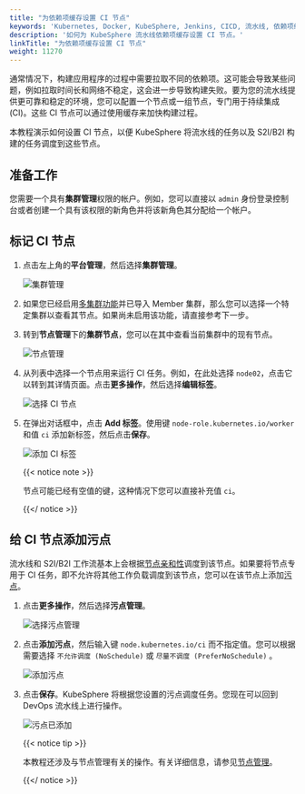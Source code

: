 ```yaml
---
title: "为依赖项缓存设置 CI 节点"
keywords: 'Kubernetes, Docker, KubeSphere, Jenkins, CICD, 流水线, 依赖项缓存'
description: '如何为 KubeSphere 流水线依赖项缓存设置 CI 节点。'
linkTitle: "为依赖项缓存设置 CI 节点"
weight: 11270
---
```


通常情况下，构建应用程序的过程中需要拉取不同的依赖项。这可能会导致某些问题，例如拉取时间长和网络不稳定，这会进一步导致构建失败。要为您的流水线提供更可靠和稳定的环境，您可以配置一个节点或一组节点，专门用于持续集成 (CI)。这些 CI 节点可以通过使用缓存来加快构建过程。

本教程演示如何设置 CI 节点，以便 KubeSphere 将流水线的任务以及 S2I/B2I 构建的任务调度到这些节点。

## 准备工作

您需要一个具有**集群管理**权限的帐户。例如，您可以直接以 `admin` 身份登录控制台或者创建一个具有该权限的新角色并将该新角色其分配给一个帐户。

## 标记 CI 节点

1. 点击左上角的**平台管理**，然后选择**集群管理**。

   ![集群管理](/images/docs/zh-cn/devops-user-guide/use-devops/set-ci-node-for-dependency-caching/clusters-management.png)

2. 如果您已经启用[多集群功能](../../../multicluster-management)并已导入 Member 集群，那么您可以选择一个特定集群以查看其节点。如果尚未启用该功能，请直接参考下一步。

3. 转到**节点管理**下的**集群节点**，您可以在其中查看当前集群中的现有节点。

   ![节点管理](/images/docs/zh-cn/devops-user-guide/use-devops/set-ci-node-for-dependency-caching/node-management.png)

4. 从列表中选择一个节点用来运行 CI 任务。例如，在此处选择 `node02`，点击它以转到其详情页面。点击**更多操作**，然后选择**编辑标签**。

   ![选择 CI 节点](/images/docs/zh-cn/devops-user-guide/use-devops/set-ci-node-for-dependency-caching/select-ci-node.png)

5. 在弹出对话框中，点击 **Add 标签**。使用键 `node-role.kubernetes.io/worker` 和值 `ci` 添加新标签，然后点击**保存**。

   ![添加 CI 标签](/images/docs/zh-cn/devops-user-guide/use-devops/set-ci-node-for-dependency-caching/add-ci-label.png)

   {{< notice note >}} 

   节点可能已经有空值的键，这种情况下您可以直接补充值 `ci`。

   {{</ notice >}} 

## 给 CI 节点添加污点

流水线和 S2I/B2I 工作流基本上会根据[节点亲和性](https://kubernetes.io/zh/docs/concepts/scheduling-eviction/assign-pod-node/#node-affinity)调度到该节点。如果要将节点专用于 CI 任务，即不允许将其他工作负载调度到该节点，您可以在该节点上添加[污点](https://kubernetes.io/zh/docs/concepts/scheduling-eviction/taint-and-toleration/)。

1. 点击**更多操作**，然后选择**污点管理**。

   ![选择污点管理](/images/docs/zh-cn/devops-user-guide/use-devops/set-ci-node-for-dependency-caching/select-taint-management.png)

2. 点击**添加污点**，然后输入键 `node.kubernetes.io/ci` 而不指定值。您可以根据需要选择 `不允许调度 (NoSchedule)` 或 `尽量不调度 (PreferNoSchedule)` 。

   ![添加污点](/images/docs/zh-cn/devops-user-guide/use-devops/set-ci-node-for-dependency-caching/add-taint.png)

3. 点击**保存**。KubeSphere 将根据您设置的污点调度任务。您现在可以回到 DevOps 流水线上进行操作。

   ![污点已添加](/images/docs/zh-cn/devops-user-guide/use-devops/set-ci-node-for-dependency-caching/taint-result.png)

   {{< notice tip >}} 

   本教程还涉及与节点管理有关的操作。有关详细信息，请参见[节点管理](../../../cluster-administration/nodes/)。

   {{</ notice >}}
